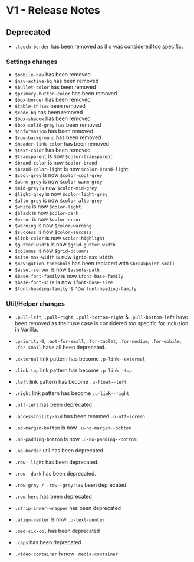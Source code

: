 # V1 - Release Notes

## Deprecated

* `.touch-border` has been removed as it's was considered too specific.

### Settings changes


* `$mobile-nav` has been removed
* `$nav-active-bg` has been removed
* `$bullet-color` has been removed
* `$primary-button-color` has been removed
* `$box-border` has been removed
* `$table-th` has been removed
* `$code-bg` has been removed
* `$box-shadow` has been removed
* `$box-solid-grey` has been removed
* `$information` has been removed
* `$row-background` has been removed
* `$header-link-color` has been removed
* `$text-color` has been removed
* `$transparent` is now `$color-transparent`
* `$brand-color` is now `$color-brand`
* `$brand-color-light` is now `$color-brand-light`
* `$cool-grey` is now `$color-cool-grey`
* `$warm-grey` is now `$color-warm-grey`
* `$mid-grey` is now `$color-mid-grey`
* `$light-grey` is now `$color-light-grey`
* `$alto-grey` is now `$color-alto-grey`
* `$white` is now `$color-light`
* `$black` is now `$color-dark`
* `$error` is now `$color-error`
* `$warning` is now `$color-warning`
* `$success` is now `$color-success`
* `$link-color` is now `$color-highlight`
* `$gutter-width` is now `$grid-gutter-width`
* `$columns` is now `$grid-columns`
* `$site-max-width` is now `$grid-max-width`
* `$navigation-threshold` has been replaced with `$breakpoint-small`
* `$asset-server` is now `$assets-path`
* `$base-font-family` is now `$font-base-family`
* `$base-font-size` is now `$font-base-size`
* `$font-heading-family` is now `font-heading-family`

### Util/Helper changes

* `.pull-left`, `.pull-right`, `.pull-bottom-right` & `.pull-bottom-left` have been removed as their use case is considered too specific for inclusion in Vanilla.

* `.priority-0`, `.not-for-small`, `.for-tablet`, `.for-medium`, `.for-mobile`, `.for-small` have all been deprecated.

* `.external` link pattern has become `.p-link--external`
* `.link-top` link pattern has become `.p-link--top`

* `.left` link pattern has become `.u-float--left`
* `.right` link pattern has become `.u-link--right`

* `.off-left` has been deprecated
* `.accessibility-aid` has been renamed `.u-off-screen`

* `.no-margin-bottom` is now `.u-no-margin--bottom`
* `.no-padding-bottom` is now `.u-no-padding--bottom`
* `.no-border` util has been deprecated.

* `.row--light` has been deprecated.
* `.row--dark` has been deprecated.
* `.row-grey / .row--grey` has been deprecated.
* `.row-hero` has been deprecated
* `.strip-inner-wrapper` has been deprecated
* `.align-center` is now `.u-text-center`
* `.med-six-col` has been deprecated
* `.caps` has been deprecated

* `.video-container` is now `.media-container`
